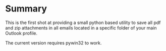 # Summary

This is the first shot at providing a small python based utility to save all pdf and zip attachments
in all emails located in a specific folder of your main Outlook profile.

The current version requires pywin32 to work.